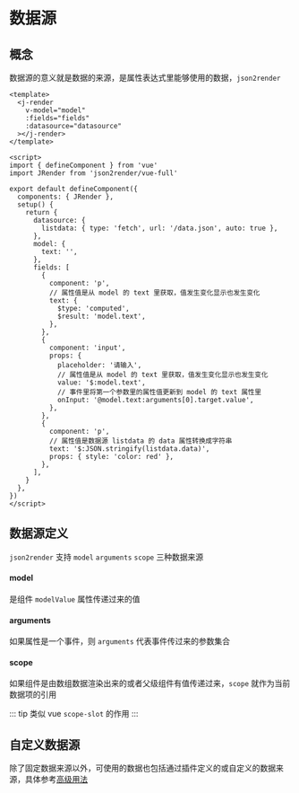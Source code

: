 # 数据源

## 概念

数据源的意义就是数据的来源，是属性表达式里能够使用的数据，`json2render`

```vue
<template>
  <j-render
    v-model="model"
    :fields="fields"
    :datasource="datasource"
  ></j-render>
</template>

<script>
import { defineComponent } from 'vue'
import JRender from 'json2render/vue-full'

export default defineComponent({
  components: { JRender },
  setup() {
    return {
      datasource: {
        listdata: { type: 'fetch', url: '/data.json', auto: true },
      },
      model: {
        text: '',
      },
      fields: [
        {
          component: 'p',
          // 属性值是从 model 的 text 里获取，值发生变化显示也发生变化
          text: {
            $type: 'computed',
            $result: 'model.text',
          },
        },
        {
          component: 'input',
          props: {
            placeholder: '请输入',
            // 属性值是从 model 的 text 里获取，值发生变化显示也发生变化
            value: '$:model.text',
            // 事件里将第一个参数里的属性值更新到 model 的 text 属性里
            onInput: '@model.text:arguments[0].target.value',
          },
        },
        {
          component: 'p',
          // 属性值是数据源 listdata 的 data 属性转换成字符串
          text: '$:JSON.stringify(listdata.data)',
          props: { style: 'color: red' },
        },
      ],
    }
  },
})
</script>
```

## 数据源定义

`json2render` 支持 `model` `arguments` `scope` 三种数据来源

#### model

是组件 `modelValue` 属性传递过来的值

#### arguments

如果属性是一个事件，则 `arguments` 代表事件传过来的参数集合

#### scope

如果组件是由数组数据渲染出来的或者父级组件有值传递过来，`scope` 就作为当前数据项的引用

::: tip
类似 vue `scope-slot` 的作用
:::

## 自定义数据源

除了固定数据来源以外，可使用的数据也包括通过插件定义的或自定义的数据来源，具体参考[高级用法](/json-to-render/guide/setup)

